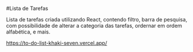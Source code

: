 #Lista de Tarefas

Lista de tarefas criada utilizando React, contendo filtro, barra de pesquisa, com possibilidade de alterar a categoria das tarefas, ordernar em ordem alfabética, e mais.

https://to-do-list-khaki-seven.vercel.app/
